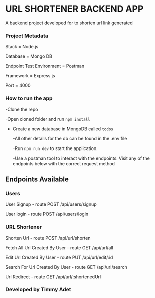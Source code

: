 # URL SHORTENER BACKEND APP

A backend project developed for to shorten url link generated

### Project Metadata

Stack = Node.js

Database = Mongo DB

Endpoint Test Environment = Postman

Framework = Express.js

Port = 4000

### How to run the app

-Clone the repo

-Open cloned folder and run `npm install`

- Create a new database in MongoDB called `todos`

  -All other details for the db can be found in the .env file

  -Run `npm run dev` to start the application.

  -Use a postman tool to interact with the endpoints. Visit any of the endpoints below with the correct request method

## Endpoints Available

### Users

User Signup - route POST /api/users/signup

User login - route POST /api/users/login

### URL Shortener

Shorten Url - route POST /api/url/shorten

Fetch All Url Created By User - route GET /api/url/all

Edit Url Created By User - route PUT /api/url/edit/:id

Search For Url Created By User - route GET /api/url/search

Url Redirect - route GET /api/url/:shortenedUrl

### Developed by Timmy Adet
